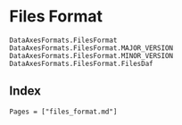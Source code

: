 # Files Format

```@docs
DataAxesFormats.FilesFormat
DataAxesFormats.FilesFormat.MAJOR_VERSION
DataAxesFormats.FilesFormat.MINOR_VERSION
DataAxesFormats.FilesFormat.FilesDaf
```

## Index

```@index
Pages = ["files_format.md"]
```
